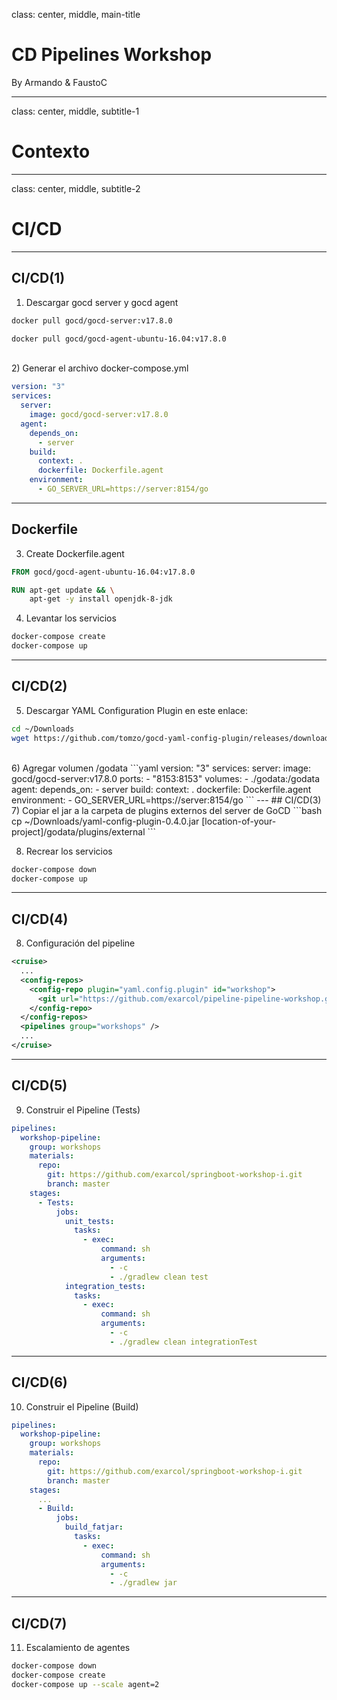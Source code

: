 class: center, middle, main-title

# CD Pipelines Workshop

By Armando & FaustoC

---

class: center, middle, subtitle-1

# Contexto

---

class: center, middle, subtitle-2

# CI/CD 

---

## CI/CD(1)

1) Descargar gocd server y gocd agent

```bash
docker pull gocd/gocd-server:v17.8.0

docker pull gocd/gocd-agent-ubuntu-16.04:v17.8.0 
```
<br>
2) Generar el archivo docker-compose.yml

```yaml
version: "3"
services:
  server:
    image: gocd/gocd-server:v17.8.0
  agent:
    depends_on:
      - server
    build:
      context: .
      dockerfile: Dockerfile.agent
    environment:
      - GO_SERVER_URL=https://server:8154/go
```

---
## Dockerfile

3) Create Dockerfile.agent
```Dockerfile
FROM gocd/gocd-agent-ubuntu-16.04:v17.8.0

RUN apt-get update && \
    apt-get -y install openjdk-8-jdk
```
4) Levantar los servicios
```bash
docker-compose create
docker-compose up
```
---
## CI/CD(2)

5) Descargar YAML Configuration Plugin en este enlace:
```bash
cd ~/Downloads
wget https://github.com/tomzo/gocd-yaml-config-plugin/releases/download/0.4.0/yaml-config-plugin-0.4.0.jar
```
<br/>
6) Agregar volumen /godata
```yaml
version: "3"
services:
  server:
    image: gocd/gocd-server:v17.8.0
    ports:
      - "8153:8153"
    volumes:
      - ./godata:/godata
  agent:
    depends_on:
      - server
    build:
      context: .
      dockerfile: Dockerfile.agent
    environment:
      - GO_SERVER_URL=https://server:8154/go
```
---
## CI/CD(3)
7) Copiar el jar a la carpeta de plugins externos del server de GoCD
```bash
cp ~/Downloads/yaml-config-plugin-0.4.0.jar [location-of-your-project]/godata/plugins/external
```
<br/>

8) Recrear los servicios
```bash
docker-compose down
docker-compose up
```

---

## CI/CD(4)
8) Configuración del pipeline
```xml
<cruise>
  ...
  <config-repos>
    <config-repo plugin="yaml.config.plugin" id="workshop">
      <git url="https://github.com/exarcol/pipeline-pipeline-workshop.git" />
    </config-repo>
  </config-repos>
  <pipelines group="workshops" />
  ...
</cruise>
```
---

## CI/CD(5)
9) Construir el Pipeline (Tests)
```yaml
pipelines:
  workshop-pipeline:
    group: workshops
    materials:
      repo:
        git: https://github.com/exarcol/springboot-workshop-i.git
        branch: master
    stages:
      - Tests:
          jobs:
            unit_tests:
              tasks:
                - exec:
                    command: sh
                    arguments:
                      - -c
                      - ./gradlew clean test
            integration_tests:
              tasks:
                - exec:
                    command: sh
                    arguments:
                      - -c
                      - ./gradlew clean integrationTest
```
 ---
## CI/CD(6)

10) Construir el Pipeline (Build)

```yaml
pipelines:
  workshop-pipeline:
    group: workshops
    materials:
      repo:
        git: https://github.com/exarcol/springboot-workshop-i.git
        branch: master
    stages:
      ...
      - Build:
          jobs: 
            build_fatjar:
              tasks:
                - exec:
                    command: sh
                    arguments:
                      - -c
                      - ./gradlew jar
```

---

## CI/CD(7)
11) Escalamiento de agentes

```bash
docker-compose down
docker-compose create
docker-compose up --scale agent=2
```

